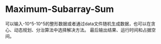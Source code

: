 # Maximum-Subarray-Sum
可以输入-10^5-10^5的整形数据或者通过data文件随机生成数据，也可以在贪心、动态规划、分治算法中选择解决方法。
最后输出结果、运行时间和占据空间。
